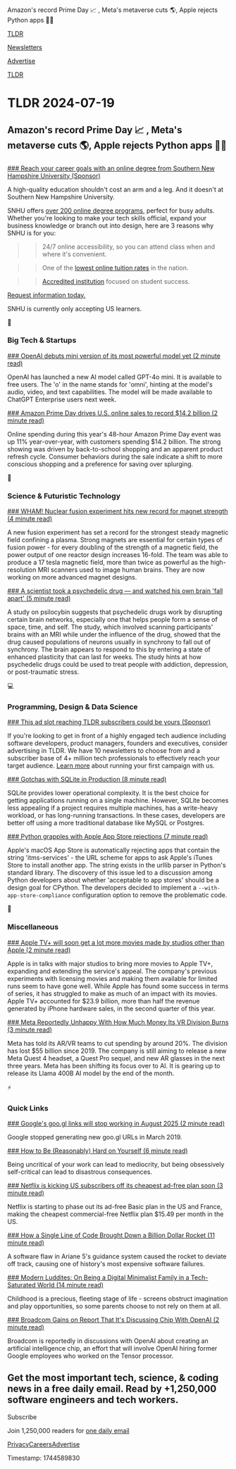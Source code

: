 Amazon's record Prime Day 📈 , Meta's metaverse cuts 🌎, Apple rejects Python apps 👨‍💻

[TLDR](/)

[Newsletters](/newsletters)

[Advertise](https://advertise.tldr.tech/)

[TLDR](/)

# TLDR 2024-07-19

## Amazon's record Prime Day 📈 , Meta's metaverse cuts 🌎, Apple rejects Python apps 👨‍💻

### 

[### Reach your career goals with an online degree from Southern New Hampshire University (Sponsor)](https://degrees.snhu.edu/?utm_source=TLDR&amp;utm_medium=PPL&amp;utm_campaign=PROS_Email&amp;utm_content=TLDR-Gen&amp;snhu_segment=OL)

A high-quality education shouldn't cost an arm and a leg. And it doesn't at Southern New Hampshire University.

SNHU offers [over 200 online degree programs](https://degrees.snhu.edu/?utm_source=TLDR&utm_medium=PPL&utm_campaign=PROS_Email&utm_content=TLDR-Gen&snhu_segment=OL), perfect for busy adults. Whether you're looking to make your tech skills official, expand your business knowledge or branch out into design, here are 3 reasons why SNHU is for you:

>> 24/7 online accessibility, so you can attend class when and where it's convenient.

>> One of the [lowest online tuition rates](https://degrees.snhu.edu/?utm_source=TLDR&utm_medium=PPL&utm_campaign=PROS_Email&utm_content=TLDR-Gen&snhu_segment=OL) in the nation.

>> [Accredited institution](https://degrees.snhu.edu/?utm_source=TLDR&utm_medium=PPL&utm_campaign=PROS_Email&utm_content=TLDR-Gen&snhu_segment=OL) focused on student success.

[Request information today.](https://degrees.snhu.edu/?utm_source=TLDR&utm_medium=PPL&utm_campaign=PROS_Email&utm_content=TLDR-Gen&snhu_segment=OL)

SNHU is currently only accepting US learners.

📱

### Big Tech & Startups

[### OpenAI debuts mini version of its most powerful model yet (2 minute read)](https://www.cnbc.com/2024/07/18/openai-4o-mini-model-announced.html?utm_source=tldrnewsletter)

OpenAI has launched a new AI model called GPT-4o mini. It is available to free users. The 'o' in the name stands for 'omni', hinting at the model's audio, video, and text capabilities. The model will be made available to ChatGPT Enterprise users next week.

[### Amazon Prime Day drives U.S. online sales to record $14.2 billion (2 minute read)](https://www.cnbc.com/2024/07/18/amazon-prime-day-us-online-sales-climb-to-record-14point2-billion.html?utm_source=tldrnewsletter)

Online spending during this year's 48-hour Amazon Prime Day event was up 11% year-over-year, with customers spending $14.2 billion. The strong showing was driven by back-to-school shopping and an apparent product refresh cycle. Consumer behaviors during the sale indicate a shift to more conscious shopping and a preference for saving over splurging.

🚀

### Science & Futuristic Technology

[### WHAM! Nuclear fusion experiment hits new record for magnet strength (4 minute read)](https://techcrunch.com/2024/07/18/wham-nuclear-fusion-experiment-hits-new-record-for-magnet-strength/?utm_source=tldrnewsletter)

A new fusion experiment has set a record for the strongest steady magnetic field confining a plasma. Strong magnets are essential for certain types of fusion power - for every doubling of the strength of a magnetic field, the power output of one reactor design increases 16-fold. The team was able to produce a 17 tesla magnetic field, more than twice as powerful as the high-resolution MRI scanners used to image human brains. They are now working on more advanced magnet designs.

[### A scientist took a psychedelic drug — and watched his own brain 'fall apart' (5 minute read)](https://www.npr.org/sections/shots-health-news/2024/07/18/g-s1-11501/psilocybin-psychedelic-drug-brain-plasticity-depression-addiction?utm_source=tldrnewsletter)

A study on psilocybin suggests that psychedelic drugs work by disrupting certain brain networks, especially one that helps people form a sense of space, time, and self. The study, which involved scanning participants' brains with an MRI while under the influence of the drug, showed that the drug caused populations of neurons usually in synchrony to fall out of synchrony. The brain appears to respond to this by entering a state of enhanced plasticity that can last for weeks. The study hints at how psychedelic drugs could be used to treat people with addiction, depression, or post-traumatic stress.

💻

### Programming, Design & Data Science

[### This ad slot reaching TLDR subscribers could be yours (Sponsor)](https://advertise.tldr.tech/?utm_source=tldr&amp;utm_medium=newsletter&amp;utm_campaign=secondary07192024)

If you're looking to get in front of a highly engaged tech audience including software developers, product managers, founders and executives, consider advertising in TLDR. We have 10 newsletters to choose from and a subscriber base of 4+ million tech professionals to effectively reach your target audience. [Learn more](https://advertise.tldr.tech/?utm_source=tldr&utm_medium=newsletter&utm_campaign=secondary07192024) about running your first campaign with us.

[### Gotchas with SQLite in Production (8 minute read)](https://blog.pecar.me/sqlite-prod?utm_source=tldrnewsletter)

SQLite provides lower operational complexity. It is the best choice for getting applications running on a single machine. However, SQLite becomes less appealing if a project requires multiple machines, has a write-heavy workload, or has long-running transactions. In these cases, developers are better off using a more traditional database like MySQL or Postgres.

[### Python grapples with Apple App Store rejections (7 minute read)](https://lwn.net/Articles/979671/?utm_source=tldrnewsletter)

Apple's macOS App Store is automatically rejecting apps that contain the string 'itms-services' - the URL scheme for apps to ask Apple's iTunes Store to install another app. The string exists in the urllib parser in Python's standard library. The discovery of this issue led to a discussion among Python developers about whether 'acceptable to app stores' should be a design goal for CPython. The developers decided to implement a `--with-app-store-compliance` configuration option to remove the problematic code.

🎁

### Miscellaneous

[### Apple TV+ will soon get a lot more movies made by studios other than Apple (2 minute read)](https://arstechnica.com/gadgets/2024/07/apple-is-in-talks-with-hollywood-studios-to-bring-more-classic-movies-to-tv/?utm_source=tldrnewsletter)

Apple is in talks with major studios to bring more movies to Apple TV+, expanding and extending the service's appeal. The company's previous experiments with licensing movies and making them available for limited runs seem to have gone well. While Apple has found some success in terms of series, it has struggled to make as much of an impact with its movies. Apple TV+ accounted for $23.9 billion, more than half the revenue generated by iPhone hardware sales, in the second quarter of this year.

[### Meta Reportedly Unhappy With How Much Money Its VR Division Burns (3 minute read)](https://gizmodo.com/meta-reportedly-unhappy-with-how-much-money-its-vr-division-burns-2000476495?utm_source=tldrnewsletter)

Meta has told its AR/VR teams to cut spending by around 20%. The division has lost $55 billion since 2019. The company is still aiming to release a new Meta Quest 4 headset, a Quest Pro sequel, and new AR glasses in the next three years. Meta has been shifting its focus over to AI. It is gearing up to release its Llama 400B AI model by the end of the month.

⚡

### Quick Links

[### Google's goo․gl links will stop working in August 2025 (2 minute read)](https://9to5google.com/2024/07/18/googl-links/?utm_source=tldrnewsletter)

Google stopped generating new goo.gl URLs in March 2019.

[### How to Be (Reasonably) Hard on Yourself (6 minute read)](https://blog.nateliason.com/p/reasonably-hard-on-yourself?utm_source=tldrnewsletter)

Being uncritical of your work can lead to mediocrity, but being obsessively self-critical can lead to disastrous consequences.

[### Netflix is kicking US subscribers off its cheapest ad-free plan soon (3 minute read)](https://arstechnica.com/gadgets/2024/07/netflix-is-kicking-us-subscribers-off-its-cheapest-ad-free-plan-soon/?utm_source=tldrnewsletter)

Netflix is starting to phase out its ad-free Basic plan in the US and France, making the cheapest commercial-free Netflix plan $15.49 per month in the US.

[### How a Single Line of Code Brought Down a Billion Dollar Rocket (11 minute read)](https://newsletter.techworld-with-milan.com/p/how-a-single-line-of-code-brought?utm_source=tldrnewsletter)

A software flaw in Ariane 5's guidance system caused the rocket to deviate off track, causing one of history's most expensive software failures.

[### Modern Luddites: On Being a Digital Minimalist Family in a Tech-Saturated World (14 minute read)](https://www.afterbabel.com/p/modern-luddites-on-being-a-digital?utm_source=tldrnewsletter)

Childhood is a precious, fleeting stage of life - screens obstruct imagination and play opportunities, so some parents choose to not rely on them at all.

[### Broadcom Gains on Report That It's Discussing Chip With OpenAI (2 minute read)](https://www.bloomberg.com/news/articles/2024-07-18/broadcom-gains-on-report-that-it-s-discussing-chip-with-openai?accessToken=eyJhbGciOiJIUzI1NiIsInR5cCI6IkpXVCJ9.eyJzb3VyY2UiOiJTdWJzY3JpYmVyR2lmdGVkQXJ0aWNsZSIsImlhdCI6MTcyMTM0NzQ4MiwiZXhwIjoxNzIxOTUyMjgyLCJhcnRpY2xlSWQiOiJTR1U0NThEV1JHRzAwMCIsImJjb25uZWN0SWQiOiJFQTExNDNDNTM4NEE0RUY5QTg5RjJEN0IxMTg2MzcwOSJ9.JFOLpDlLLB4le75avbm_VYGxJMfnbxGNKj6AC7BECBI&amp;utm_source=tldrnewsletter)

Broadcom is reportedly in discussions with OpenAI about creating an artificial intelligence chip, an effort that will involve OpenAI hiring former Google employees who worked on the Tensor processor.

## Get the most important tech, science, & coding news in a free daily email. Read by +1,250,000 software engineers and tech workers.

Subscribe

Join 1,250,000 readers for [one daily email](/api/latest/tech)

[Privacy](/privacy)[Careers](https://jobs.ashbyhq.com/tldr.tech)[Advertise](/tech/advertise)

Timestamp: 1744589830